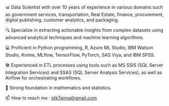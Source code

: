 

📊 Data Scientist with over 10 years of experience in various domains such as government services, transportation, Real Estate, finance, procurement, digital publishing, customer analytics, and packaging.

🔍 Specialize in extracting actionable insights from complex datasets using advanced analytical techniques and machine learning algorithms.

💻 Proficient in Python programming, R, Azure ML Studio, IBM Watson Studio, Knime, MLflow, TensorFlow, PyTorch, SAS Viya, and IBM SPSS.

🛠️ Experienced in ETL processes using tools such as MS SSIS (SQL Server Integration Services) and SSAS (SQL Server Analysis Services), as well as Airflow for orchestrating workflows.

🧠 Strong foundation in mathematics and statistics.

📫 How to reach me : ptk7anna@gmail.com

<!---
Keshaavraj/Keshaavraj is a ✨ special ✨ repository because its `README.md` (this file) appears on your GitHub profile.
You can click the Preview link to take a look at your changes.
--->
